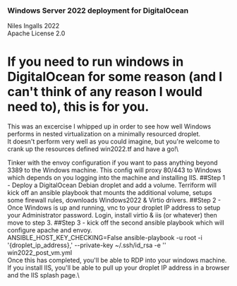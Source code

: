 ### Windows Server 2022 deployment for DigitalOcean
Niles Ingalls 2022\
Apache License 2.0

# If you need to run windows in DigitalOcean for some reason (and I can't think of any reason I would need to), this is for you.
This was an excercise I whipped up in order to see how well Windows performs in nested virtualization on a minimally resourced droplet.\
It doesn't perform very well as you could imagine, but you're welcome to crank up the resources defined win2022.tf and have a go!\

Tinker with the envoy configuration if you want to pass anything beyond 3389 to the Windows machine.  This config will proxy 80/443 to Windows\
which depends on you logging into the machine and installing IIS.
##Step 1 - Deploy a DigitalOcean Debian droplet and add a volume.
Terriform will kick off an ansible playbook that mounts the additional volume, setups some firewall rules, downloads Windows2022 & Virtio drivers.
##Step 2 - Once Windows is up and running, vnc to your droplet IP address to setup your Administrator password.  Login, install virtio & iis (or whatever) then move to step 3.
##Step 3 - kick off the second ansible playbook which will configure apache and envoy.\
ANSIBLE_HOST_KEY_CHECKING=False ansible-playbook -u root -i '{droplet_ip_address},' --private-key ~/.ssh/id_rsa -e '' win2022_post_vm.yml\
Once this has completed, you'll be able to RDP into your windows machine.  If you install IIS, you'll be able to pull up your droplet IP address in a browser and the IIS splash page.\
